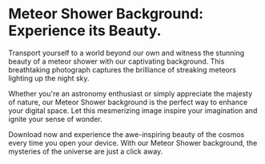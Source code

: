 <!--font:Montserrat-->

# Meteor Shower Background: Experience its Beauty.

Transport yourself to a world beyond our own and witness the stunning beauty of a meteor shower with our captivating background. This breathtaking photograph captures the brilliance of streaking meteors lighting up the night sky.

Whether you're an astronomy enthusiast or simply appreciate the majesty of nature, our Meteor Shower background is the perfect way to enhance your digital space. Let this mesmerizing image inspire your imagination and ignite your sense of wonder.

Download now and experience the awe-inspiring beauty of the cosmos every time you open your device. With our Meteor Shower background, the mysteries of the universe are just a click away.

<!--

Write me markdown content of website with wallpaper:

"A photograph of a meteor shower, with bright streaks of light crossing the night sky."

The header of the page should not be copy of the text but rather a real content of the website which is using this wallpaper.


---


# Stargaze with our Meteor Shower Wallpaper

Transform your desktop or phone background into a stunning celestial display with our Meteor Shower wallpaper. This high-quality photograph captures the beauty of a meteor shower, with bright streaks of light crossing the night sky.

Immerse yourself in the wonder of the universe and let this wallpaper transport you to another world. Whether you're an astronomy enthusiast or simply appreciate the beauty of nature, our Meteor Shower wallpaper is the perfect addition to your digital space.

Download now and experience the magic of the cosmos every time you open your device.


---


Heading should not include word "wallpaper". The website should not be about the wallpaper itself, wallpaper is just a related background, rewrite whole content.


---


# Discover the Beauty of the Cosmos with our Meteor Shower Background

Step into a world beyond our own and witness the awe-inspiring beauty of the universe with our Meteor Shower background. This stunning photograph captures the brilliance of a meteor shower, with vibrant streaks of light illuminating the night sky.

Experience the wonder of stargazing from the comfort of your own device. Whether you're an astronomy enthusiast or simply appreciate the majesty of nature, our Meteor Shower background is the perfect complement to your digital space.

Let this captivating image transport you to another realm and inspire your imagination. Download now and discover the breathtaking beauty of the cosmos every time you open your device.


---


Heading is too long, rewrite whole content.


---


# Explore the Cosmos with our Meteor Shower Background

Experience the beauty of the universe from the comfort of your own device with our Meteor Shower background. This stunning photograph captures the brilliance of a meteor shower, with vibrant streaks of light illuminating the night sky.

Immerse yourself in the wonder of stargazing and let this captivating image transport you to another realm. Whether you're an astronomy enthusiast or simply appreciate the majesty of nature, our Meteor Shower background is the perfect way to enhance your digital space.

Download now and discover the breathtaking beauty of the cosmos every time you open your device. With our Meteor Shower background, the wonders of the universe are just a click away.


---


Heading is too long, rewrite whole content.


---


# Experience the Beauty of a Meteor Shower with our Background

Transport yourself to a world beyond our own and witness the stunning beauty of a meteor shower with our captivating background. This breathtaking photograph captures the brilliance of streaking meteors lighting up the night sky.

Whether you're an astronomy enthusiast or simply appreciate the majesty of nature, our Meteor Shower background is the perfect way to enhance your digital space. Let this mesmerizing image inspire your imagination and ignite your sense of wonder.

Download now and experience the awe-inspiring beauty of the cosmos every time you open your device. With our Meteor Shower background, the mysteries of the universe are just a click away.


---


Write me a Google font which is best fitting for the website.

Pick from the list:
- Lobster
- Poppins
- Great Vibes
- Orbitron
- Montserrat
- Roboto
- Barlow Condensed
- Raleway
- Dancing Script
- Open Sans
- Lato
- Alegreya
- Playfair Display
- Exo 2
- IBM Plex Sans
- Inter
- Futura


Write just the font name nothing else.


---


Montserrat

-->
